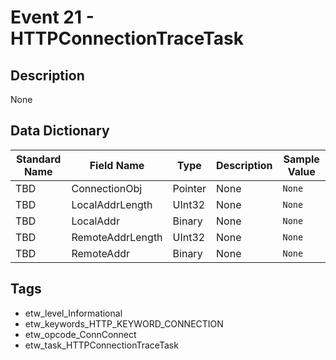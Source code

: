 # Event 21 - HTTPConnectionTraceTask

## Description
None

## Data Dictionary
|Standard Name|Field Name|Type|Description|Sample Value|
|---|---|---|---|---|
|TBD|ConnectionObj|Pointer|None|`None`|
|TBD|LocalAddrLength|UInt32|None|`None`|
|TBD|LocalAddr|Binary|None|`None`|
|TBD|RemoteAddrLength|UInt32|None|`None`|
|TBD|RemoteAddr|Binary|None|`None`|

## Tags
* etw_level_Informational
* etw_keywords_HTTP_KEYWORD_CONNECTION
* etw_opcode_ConnConnect
* etw_task_HTTPConnectionTraceTask
